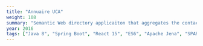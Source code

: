 ```yaml
---
title: "Annuaire UCA"
weight: 108
summary: "Semantic Web directory applicaiton that aggregates the contacts and organizations of the members of the Université Côte d’Azur group."
year: 2016
tags: ["Java 8", "Spring Boot", "React 15", "ES6", "Apache Jena", "SPARQL"]
---
```

